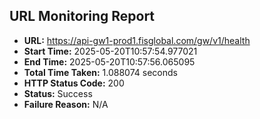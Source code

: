 ## URL Monitoring Report

- **URL:** https://api-gw1-prod1.fisglobal.com/gw/v1/health
- **Start Time:** 2025-05-20T10:57:54.977021
- **End Time:** 2025-05-20T10:57:56.065095
- **Total Time Taken:** 1.088074 seconds
- **HTTP Status Code:** 200
- **Status:** Success
- **Failure Reason:** N/A
